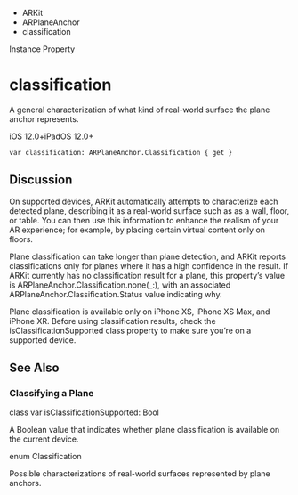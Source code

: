 

- ARKit
- ARPlaneAnchor
-  classification 

Instance Property

# classification

A general characterization of what kind of real-world surface the plane anchor represents.

iOS 12.0+iPadOS 12.0+

``` source
var classification: ARPlaneAnchor.Classification { get }
```

## Discussion

On supported devices, ARKit automatically attempts to characterize each detected plane, describing it as a real-world surface such as as a wall, floor, or table. You can then use this information to enhance the realism of your AR experience; for example, by placing certain virtual content only on floors.

Plane classification can take longer than plane detection, and ARKit reports classifications only for planes where it has a high confidence in the result. If ARKit currently has no classification result for a plane, this property’s value is ARPlaneAnchor.Classification.none(_:), with an associated ARPlaneAnchor.Classification.Status value indicating why.

Plane classification is available only on iPhone XS, iPhone XS Max, and iPhone XR. Before using classification results, check the isClassificationSupported class property to make sure you’re on a supported device.

## See Also

### Classifying a Plane

class var isClassificationSupported: Bool

A Boolean value that indicates whether plane classification is available on the current device.

enum Classification

Possible characterizations of real-world surfaces represented by plane anchors.

